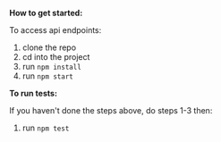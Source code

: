 **How to get started:**

To access api endpoints:

1. clone the repo
2. cd into the project
3. run `npm install`
4. run `npm start`

**To run tests:**

If you haven't done the steps above, do steps 1-3 then:

1. run `npm test`
